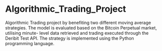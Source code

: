 # Algorithmic_Trading_Project
Algorithmic Trading project by benefiting two different moving average strategies. The model is evaluated based on the Bitcoin Perpetual market, utilising minute- level data retrieved and trading executed through the Deribit Test API. The strategy is implemented using the Python programming language.
